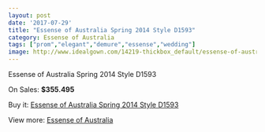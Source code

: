 ```yaml
---
layout: post
date: '2017-07-29'
title: "Essense of Australia Spring 2014 Style D1593"
category: Essense of Australia
tags: ["prom","elegant","demure","essense","wedding"]
image: http://www.idealgown.com/14219-thickbox_default/essense-of-australia-spring-2014-style-d1593.jpg
---
```

Essense of Australia Spring 2014 Style D1593

On Sales: **$355.495**
<a href="https://www.idealgown.com/en/essense-of-australia/5722-essense-of-australia-spring-2014-style-d1593.html"><amp-img layout="responsive" width="600" height="600" src="//www.idealgown.com/14219-thickbox_default/essense-of-australia-spring-2014-style-d1593.jpg" alt="Essense of Australia Spring 2014 Style D1593 0" /></a>
<a href="https://www.idealgown.com/en/essense-of-australia/5722-essense-of-australia-spring-2014-style-d1593.html"><amp-img layout="responsive" width="600" height="600" src="//www.idealgown.com/14221-thickbox_default/essense-of-australia-spring-2014-style-d1593.jpg" alt="Essense of Australia Spring 2014 Style D1593 1" /></a>
<a href="https://www.idealgown.com/en/essense-of-australia/5722-essense-of-australia-spring-2014-style-d1593.html"><amp-img layout="responsive" width="600" height="600" src="//www.idealgown.com/14220-thickbox_default/essense-of-australia-spring-2014-style-d1593.jpg" alt="Essense of Australia Spring 2014 Style D1593 2" /></a>

Buy it: [Essense of Australia Spring 2014 Style D1593](https://www.idealgown.com/en/essense-of-australia/5722-essense-of-australia-spring-2014-style-d1593.html "Essense of Australia Spring 2014 Style D1593")

View more: [Essense of Australia](https://www.idealgown.com/en/86-essense-of-australia "Essense of Australia")